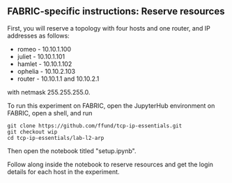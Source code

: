 ## FABRIC-specific instructions: Reserve resources

First, you will reserve a topology with four hosts and one router, and IP addresses as follows:

* romeo - 10.10.1.100
* juliet - 10.10.1.101
* hamlet - 10.10.1.102
* ophelia - 10.10.2.103
* router - 10.10.1.1 and 10.10.2.1

with netmask 255.255.255.0.

To run this experiment on FABRIC, open the JupyterHub environment on FABRIC, open a shell, and run

```
git clone https://github.com/ffund/tcp-ip-essentials.git
git checkout wip
cd tcp-ip-essentials/lab-l2-arp
```

Then open the notebook titled "setup.ipynb".

Follow along inside the notebook to reserve resources and get the login details for each host in the experiment.